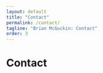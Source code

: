 ```yaml
---
layout: default
title: "Contact"
permalink: /contact/
tagline: "Brian McGuckin: Contact"
order: 3
---
```

<head>
<h1>Contact</h1>
<link rel="stylesheet" href="https://use.fontawesome.com/releases/v5.4.2/css/all.css">
</head>

<body>
<a href="https://github.com/brianmcguckin">
  <i class="fab fa-github" style="font-size:36px;color:black"></i>
</a>

<a href="https://www.linkedin.com/in/bmcguckin/">
  <i class="fab fa-linkedin" style="font-size:36px;color:#0077B5"></i>
</a>

<a href="https://angel.co/brianmcguckin">
  <i class="fab fa-angellist" style="font-size:36px;color:black"></i>
</a>

<a href="mailto:bmcguckin87@gmail.com">
  <i class="fas fa-envelope" style="font-size:36px;color:#dd4b39"></i>
</a>
</body>
